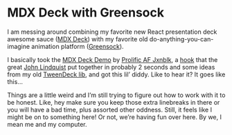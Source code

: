 # MDX	Deck with Greensock

I am messing around combining my favorite new React presentation deck awesome sauce ([MDX Deck](https://github.com/jxnblk/mdx-deck)) with my favorite old do-anything-you-can-imagine animation platform ([Greensock](https://greensock.com)).

I basically took the [MDX Deck Demo](https://github.com/jxnblk/mdx-deck/blob/master/docs/demo.mdx) by [Prolific AF Jxnblk](https://jxnblk.com/), a [hook](https://github.com/johnlindquist/use-gsap) that the great [John Lindquist](https://johnlindquist.com/) put together in probably 2 seconds and some ideas from my old [TweenDeck lib](https://johnpolacek.github.io/tweendeck/), and got this lil’ diddy. Like to hear it? It goes like this...

Things are a little weird and I’m still trying to figure out how to work with it to be honest. Like, hey make sure you keep those extra linebreaks in there or you will have a bad time, plus assorted other oddness. Still, it feels like I might be on to something here! Or not, we’re having fun over here. By we, I mean me and my computer.